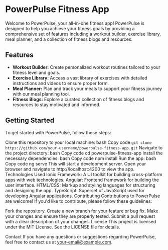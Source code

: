 # PowerPulse Fitness App
Welcome to PowerPulse, your all-in-one fitness app! PowerPulse is designed to help you achieve your fitness goals by providing a comprehensive set of features including a workout builder, exercise library, meal planner, and a collection of fitness blogs and resources.

## Features
- **Workout Builder:** Create personalized workout routines tailored to your fitness level and goals.
- **Exercise Library:** Access a vast library of exercises with detailed instructions and videos to ensure proper form.
- **Meal Planner:** Plan and track your meals to support your fitness journey with our meal planning tool.
- **Fitness Blogs:** Explore a curated collection of fitness blogs and resources to stay motivated and informed.
  
## Getting Started
To get started with PowerPulse, follow these steps:

Clone this repository to your local machine:
bash
Copy code
```git clone https://github.com/your-username/powerpulse-fitness-app.git```
Navigate to the project directory:
bash
Copy code
cd powerpulse-fitness-app
Install the necessary dependencies:
bash
Copy code
npm install
Run the app:
bash
Copy code
ng serve
This will start a development server. Open your browser and navigate to http://localhost:4200 to view the app.
Technologies Used
Ionic Framework: A UI toolkit for building cross-platform apps with web technologies.
Angular: Frontend framework for building the user interface.
HTML/CSS: Markup and styling languages for structuring and designing the app.
TypeScript: Superset of JavaScript used for developing Angular applications.
Contributing
Contributions to PowerPulse are welcome! If you'd like to contribute, please follow these guidelines:

Fork the repository.
Create a new branch for your feature or bug fix.
Make your changes and ensure they are properly tested.
Submit a pull request with a clear description of your changes.
License
This project is licensed under the MIT License. See the LICENSE file for details.

Contact
If you have any questions or suggestions regarding PowerPulse, feel free to contact us at your-email@example.com.

